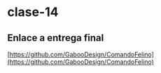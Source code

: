 # clase-14
## Enlace a entrega final  

[https://github.com/GabooDesign/ComandoFelino](https://github.com/GabooDesign/ComandoFelino)
